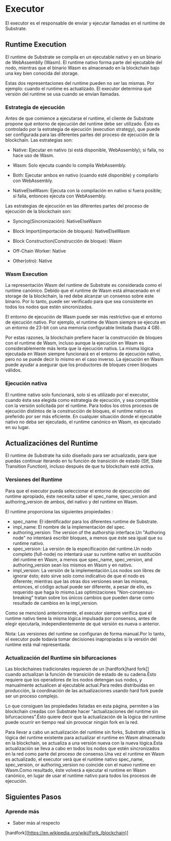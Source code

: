 # Executor

El executor es el responsable de enviar y ejecutar llamadas en el runtime de Substrate.

## Runtime Execution

El runtime de Substrate se compila en un ejecutable nativo y en un binario de WebAssemblly (Wasm).
El runtime nativo forma parte del ejecutable del nodo, mientras que el binario Wasm es almacenado en la blockchain bajo una key bien conocida del storage.

Estas dos representaciones del runtime pueden no ser las mismas. Por ejemplo: cuando el runtime es actualizado. El executor determina qué versión del runtime se usa cuando se envían llamadas.

### Estrategia de ejecución

Antes de que comience a ejecutarse el runtime, el cliente de Substrate propone qué entorno de ejecución del runtime debe ser utilizado. Ésto es controlado por la estrategia de ejecución (execution strategy), que puede ser configurada para las diferentes partes del proceso de ejecución de la blockchain. Las estrategias son:

- Native: Ejecutar en nativo (si está disponible, WebAssembly); si falla, no hace uso de Wasm.

- Wasm: Solo ejecuta cuando lo compila WebAssembly.

- Both: Ejecutar ambos en nativo (cuando esté disponible) y compilarlo con WebAssembly.

- NativeElseWasm: Ejecuta con la compilación en nativo si fuera posible; si falla, entonces ejecuta con WebAssembly.

Las estrategias de ejecución en las diferentes partes del proceso de ejecución de la blockchain son:

- Syncing(Sincronización): NativeElseWasm

- Block Import(importación de bloques): NativeElseWasm

- Block Construction(Construcción de bloque): Wasm

- Off-Chain Worker: Native

- Other(otro): Native

### Wasm Execution

La representación Wasm del runtime de Substrate es considerada como el runtime canónico. Debido que el runtime de Wasm está almacenado en el storage de la blockchain, la red debe alcanzar un consenso sobre este binario. Por lo tanto, puede ser verificado para que sea consistente en todos los nodos que estén sincronizados.

El entorno de ejecución de Wasm puede ser más restrictivo que el entorno de ejecución nativo. Por ejemplo, el runtime de Wasm siempre se ejecuta en un entorno de 23-bit con una memoria configurable limitada (hasta 4 GB).

Por estas razones, la blockchain prefiere hacer la construcción de bloques con el runtime de Wasm, incluso aunque la ejecución en Wasm es considerablemente más lenta que la ejecución nativa. La misma lógica ejecutada en Wasm siempre funcionará en el entorno de ejecución nativo, pero no se puede decir lo mismo en el caso inverso. La ejecución en Wasm puede ayudar a asegurar que los productores de bloques creen bloques válidos.

### Ejecución nativa

El runtime nativo solo funcionará, solo si es utilizado por el executor, cuando ésta sea elegida como estrategia de ejecución, y sea compatible con la versión solicitada por el runtime. Para todos los otros procesos de ejecución distintos de la construcción de bloques, el runtime nativo es preferido por ser más eficiente. En cualquier situación donde el ejecutable nativo no deba ser ejecutado, el runtime canónico en Wasm, es ejecutado en su lugar.

## Actualizaciónes del Runtime

El runtime de Substrate ha sido diseñado para ser actualizado, para que puedas continuar iterando en tu función de transición de estado (Stf, State Transition Function), incluso después de que tu blockchain esté activa.

### Versiones del Runtime
Para que el executor pueda seleccionar el entorno de ejecucción del runtime apropiado, éste necesita saber el spec_name, spec_version and authoring_version de ambos, del nativo y del runtime en Wasm.

El runtime proporciona las siguientes propiedades :

- spec_name: El identificador para los diferentes runtime de Substrate.
- impl_name: El nombre de la implementación del spec.
- authoring_version: The version of the authorship interface.Un "Authoring node" no intentará escribir bloques, a menos que éste sea igual que su runtime nativo.
- spec_version: La versión de la especificación del runtime.Un nodo completo (full-node) no intentará usar su runtime nativo en sustitución del runtime en Wasm, a menos que spec_name,
spec_version, and authoring_version sean los mismos en Wasm y en nativo.
- impl_version: La versión de la implementación.Los nodos son libres de ignorar ésto; ésto sirve solo como indicativo de que el nodo es diferente; mientras que las otras dos versiones sean las mismas, entonces, el código actual puede ser diferente, a pesar de ello, es requerido que haga lo mismo.Las optimizaciones "Non-consensus-breaking" tratan sobre los únicos cambios que pueden darse como resultado de cambios en la impl_version.

Como se mencionó anteriormente, el executor siempre verifica que el runtime nativo tiene la misma lógica impulsada por consensos, antes de elegir ejecutarla, independientemente de qué versión es nueva o anterior.

Nota: Las versiones del runtime se configuran de forma manual.Por lo tanto, el executor pude todavía tomar decisiones inapropiadas si la versión del runtime está mal representada.

### Actualización del Runtime sin bifurcaciones

Las blockchaines tradicionales requieren de un [hardfork]hard fork[] cuando actualizan la función de transición de estado de su cadena.Ésto requiere que los operadores de los nodos detengan sus nodos, y manualmente actualicen al ejecutable actual.Para redes distribuidas en producción, la coordinación de las actualizaciones usando hard fork puede ser un proceso complejo.

Lo que consiguen las propiedades listadas en esta página, permiten a las blockchain creadas con Substrate hacer "actualizaciones del runtime sin bifurcaciones".Ésto quiere decir que la actualización de la lógica del runtime puede ocurrir en tiempo real sin provocar ningún fork en la red.

Para llevar a cabo un actualización del runtime sin forks, Substrate utitliza la lógica del runtime existente para actualizar el runtime en Wasm almacenado en la blockchain, se actualiza a una versión nueva con la nueva lógica.Esta actualización se lleva a cabo en todos los nodos que estén sincronizados en la red como parte del proceso de consenso.Una vez el runtime en Wasm es actualizado, el executor verá que el runtime nativo spec_name, spec_version,
or authoring_version no coincide con el nuevo runtime en Wasm.Como resultado, éste volverá a ejecutar el runtime en Wasm canónico, en lugar de usar el runtime nativo para todos los procesos de ejecución.

## Siguientes Pasos

### Aprende más

- Saber más al respecto

[hardfork][https://en.wikipedia.org/wiki/Fork_(blockchain)]